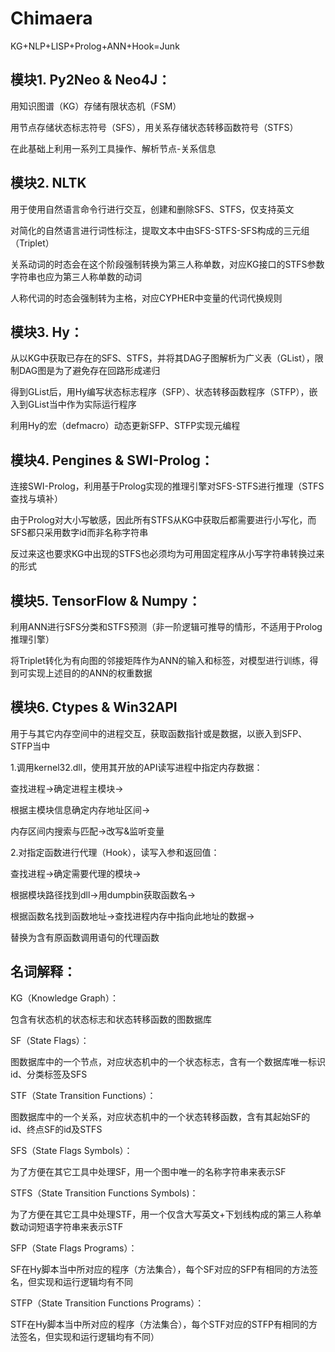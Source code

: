 # Chimaera
KG+NLP+LISP+Prolog+ANN+Hook=Junk

## 模块1. Py2Neo & Neo4J：
用知识图谱（KG）存储有限状态机（FSM）

用节点存储状态标志符号（SFS），用关系存储状态转移函数符号（STFS）

在此基础上利用一系列工具操作、解析节点-关系信息

## 模块2. NLTK
用于使用自然语言命令行进行交互，创建和删除SFS、STFS，仅支持英文

对简化的自然语言进行词性标注，提取文本中由SFS-STFS-SFS构成的三元组（Triplet）

关系动词的时态会在这个阶段强制转换为第三人称单数，对应KG接口的STFS参数字符串也应为第三人称单数的动词

人称代词的时态会强制转为主格，对应CYPHER中变量的代词代换规则

## 模块3. Hy：
从以KG中获取已存在的SFS、STFS，并将其DAG子图解析为广义表（GList），限制DAG图是为了避免存在回路形成递归

得到GList后，用Hy编写状态标志程序（SFP）、状态转移函数程序（STFP），嵌入到GList当中作为实际运行程序

利用Hy的宏（defmacro）动态更新SFP、STFP实现元编程

## 模块4. Pengines & SWI-Prolog：
连接SWI-Prolog，利用基于Prolog实现的推理引擎对SFS-STFS进行推理（STFS查找与填补）

由于Prolog对大小写敏感，因此所有STFS从KG中获取后都需要进行小写化，而SFS都只采用数字id而非名称字符串

反过来这也要求KG中出现的STFS也必须均为可用固定程序从小写字符串转换过来的形式

## 模块5. TensorFlow & Numpy：
利用ANN进行SFS分类和STFS预测（非一阶逻辑可推导的情形，不适用于Prolog推理引擎）

将Triplet转化为有向图的邻接矩阵作为ANN的输入和标签，对模型进行训练，得到可实现上述目的的ANN的权重数据

## 模块6. Ctypes & Win32API
用于与其它内存空间中的进程交互，获取函数指针或是数据，以嵌入到SFP、STFP当中

1.调用kernel32.dll，使用其开放的API读写进程中指定内存数据：

查找进程->确定进程主模块->

根据主模块信息确定内存地址区间->

内存区间内搜索与匹配->改写&监听变量

2.对指定函数进行代理（Hook），读写入参和返回值：

查找进程->确定需要代理的模块->

根据模块路径找到dll->用dumpbin获取函数名->

根据函数名找到函数地址->查找进程内存中指向此地址的数据->

替换为含有原函数调用语句的代理函数

## 名词解释：
KG（Knowledge Graph）：

包含有状态机的状态标志和状态转移函数的图数据库

SF（State Flags）：

图数据库中的一个节点，对应状态机中的一个状态标志，含有一个数据库唯一标识id、分类标签及SFS

STF（State Transition Functions）：

图数据库中的一个关系，对应状态机中的一个状态转移函数，含有其起始SF的id、终点SF的id及STFS

SFS（State Flags Symbols）：

为了方便在其它工具中处理SF，用一个图中唯一的名称字符串来表示SF

STFS（State Transition Functions Symbols)：

为了方便在其它工具中处理STF，用一个仅含大写英文+下划线构成的第三人称单数动词短语字符串来表示STF

SFP（State Flags Programs）：

SF在Hy脚本当中所对应的程序（方法集合），每个SF对应的SFP有相同的方法签名，但实现和运行逻辑均有不同

STFP（State Transition Functions Programs）：

STF在Hy脚本当中所对应的程序（方法集合），每个STF对应的STFP有相同的方法签名，但实现和运行逻辑均有不同）